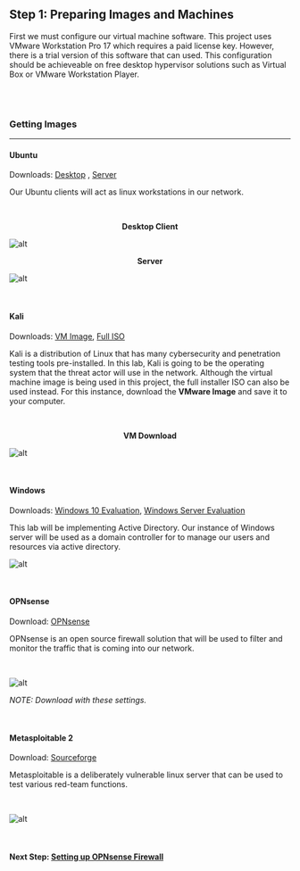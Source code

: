 ## Step 1: Preparing Images and Machines

First we must configure our virtual machine software. This project uses VMware Workstation Pro 17 which requires a paid license key. However, there is a trial version of this software that can used. This configuration should be achieveable on free desktop hypervisor solutions such as Virtual Box or VMware Workstation Player.

<br>



<br>

### Getting Images
---

#### Ubuntu

Downloads: [Desktop](https://ubuntu.com/download/desktop) , [Server](https://ubuntu.com/download/server)

Our Ubuntu clients will act as linux workstations in our network. 

<br>

**<p align="center">Desktop Client</p>**

![alt](https://i.imgur.com/9ajMNLD.png)

**<p align="center">Server</p>**

![alt](https://i.imgur.com/jwZRw01.png)

<br>

#### Kali

Downloads: [VM Image](https://www.kali.org/get-kali/#kali-virtual-machines), [Full ISO](https://www.kali.org/get-kali/#kali-installer-images)

Kali is a distribution of Linux that has many cybersecurity and penetration testing tools pre-installed. In this lab, Kali is going to be the operating system that the threat actor will use in the network. Although the virtual machine image is being used in this project, the full installer ISO can also be used instead. For this instance, download the **VMware Image** and save it to your computer.

<br>

**<p align="center">VM Download</p>**

![alt](https://i.imgur.com/bqNVdfu.png)

<br>

#### Windows

Downloads: [Windows 10 Evaluation](https://info.microsoft.com/ww-landing-windows-10-enterprise.html), [Windows Server Evaluation](https://info.microsoft.com/ww-landing-windows-server-2019.html)

This lab will be implementing Active Directory. Our instance of Windows server will be used as a domain controller for to manage our users and resources via active directory.

![alt](https://i.imgur.com/oQ1v4zt.png)

<br>

#### OPNsense

Download: [OPNsense](https://opnsense.org/download/)

OPNsense is an open source firewall solution that will be used to filter and monitor the traffic that is coming into our network. 

<br>

![alt](https://i.imgur.com/Cj9aGY5.png)

_NOTE: Download with these settings._

<br>

#### Metasploitable 2

Download: [Sourceforge](https://sourceforge.net/projects/metasploitable/)

Metasploitable is a deliberately vulnerable linux server that can be used to test various red-team functions.

<br>

![alt](https://i.imgur.com/9gSQztD.png)

<br>

#### **Next Step: [Setting up OPNsense Firewall](Step2.md)**





